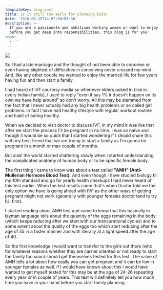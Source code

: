 ```yaml
---
templateKey: blog-post
title: Is it still too early for planning kids?
date: '2018-06-15T14:07:38+05:30'
description: >-
  If you are a passionate and ambitious working women or want to enjoy life more
  before you get deep into responsibilities, this blog is for you!
tags:
  - ''
---
```

![](/img/women.jpg)

So I had a late marriage and the thought of not been able to conceive or even having slightest of difficulties in conceiving never crossed my mind. And, like any other couple we wanted to enjoy the married life for few years having fun and then start a family.

I had heard of IVF courtesy media so whenever elders poked in (like in every Indian family), I used to reply "even if say 1% it doesn't happen on its own we have help around" so don't worry. All this may be stemmed from the fact that I never actually had any big health problems or so called girl problems. In fact I have had healthy lifestyle with regular workout routine and habit of eating healthy.  

When we decided to visit doctor to discuss IVF, in my mind it was like that after we start the process I'll be pregnant in no time. I was so naive and though it would be so quick that I started wondering if I should share this with my best friend that we are trying to start a family as I'm gonna be pregnant in a month or max couple of months.

But alas! the world started shattering slowly when I started understanding the complicated anatomy of human body or to be specific female body.

The first thing I came to know was about a test called **"AMH" (Anti-Mullerian Hormone Blood Test)**. And even though I have studied biology till my 10th standard and go for yearly health checkups I had never heard of this test earlier. When the test results came that's when Doctor told me the only option we have is going ahead with IVF as the other ways of getting pregnant might not work (generally with younger females doctor tend to try IUI first).

I started reading about AMH test and came to know that this basically in layman language tells about the quantity of the eggs remaining in the body (which keeps reducing after we start with our mensurational cycles) and to some extent about the quality of the eggs too which start reducing after the age of 35 in a faster manner and with literally at a light speed after the age of 40.

So the first knowledge I would want to transfer to the girls out there (who for whatever reasons whether they are carrier oriented or not ready to start the family too soon) should get themselves tested for this test. The value of AMH tells a lot about how easily you can get pregnant and it can be low in younger females as well. If I would have known about this I would have wanted to get myself tested for this may be at the age of 24-26 repeating every year or in couple of years. This test will definitely tell you how much time you have in your hand before you start family planning.
